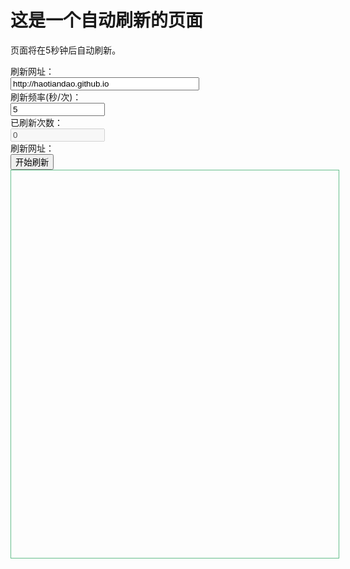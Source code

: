 <!DOCTYPE html>
<html>
  <head>
    <title>自动刷新页面</title>
    <script type="text/javascript">
      // 设置刷新时间间隔（以毫秒为单位）
      var refreshInterval = 50000; // 每5秒刷新一次页面
      function refreshPage() {
        window.location.reload(); // 刷新页面
      }
      // 在指定的时间间隔内重复调用refreshPage函数
      setInterval(refreshPage, refreshInterval);
    </script>
  </head>
  <body>
    <h1>这是一个自动刷新的页面</h1>
    <p>页面将在5秒钟后自动刷新。</p>
  </body>
</html>

<div class="panel">
                        <form id="form1" class="form-horizontal" action="" method="post">
                            <div class="form-group"><label class="col-sm-2 control-label"> 刷新网址： </label>
                                <div class="col-sm-10"><input class="form-control" id="url" name="url" type="text"
                                                              value="http://haotiandao.github.io"
                                                              placeholder="如：http://haotiandao.github.io" style="width: 60%;"/>
                                </div>
                            </div>
                            <div class="form-group"><label class="col-sm-2 control-label"> 刷新频率(秒/次)： </label>
                                <div class="col-sm-10"><input class="form-control" id="frequency" type="text" value="5"
                                                              style="width: 30%;"/></div>
                            </div>
                            <div class="form-group"><label class="col-sm-2 control-label"> 已刷新次数： </label>
                                <div class="col-sm-10"><input class="form-control" id="times" type="text" value="0"
                                                              style="width: 30%;" disabled=""/></div>
                            </div>
                            <div class="form-group"><label class="col-sm-2 control-label"> 刷新网址： </label>
                                <div class="col-sm-10"><input type="button" id="startButton" onclick="startRefresh();"
                                                              value="开始刷新" class="btn btn-success"> <input type="button"
                                                                                                           id="endButton"
                                                                                                           onclick="endRefresh();"
                                                                                                           value="停止刷新"
                                                                                                           class="btn btn-danger"
                                                                                                           style="display: none">
                                </div>
                            </div>
                            <div class="form-group"><label class="col-sm-2 control-label"> </label>
                                <div class="col-sm-10">
                                    <div class="alert alert-danger alert-dismissible text-center" id="errdiv"
                                         role="alert" style="display: none;"></div>
                                </div>
                            </div>
                            <div class="form-group">
                                <div class="col-sm-12">
                                    <iframe id="frame"
                                            style="width: 100%; height: 600px; padding: 10px; border: 1px solid #66be8c;"></iframe>
                                </div>
                            </div>
                        </form>
                    </div>
               
